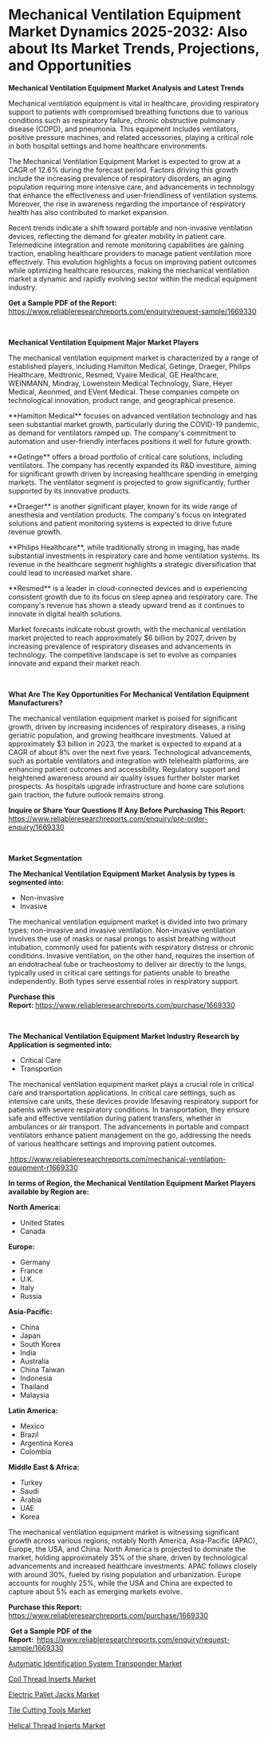 <p><h1>Mechanical Ventilation Equipment Market Dynamics 2025-2032: Also about Its Market Trends, Projections, and Opportunities</h1></p><p><strong>Mechanical Ventilation Equipment Market Analysis and Latest Trends</strong></p>
<p><p>Mechanical ventilation equipment is vital in healthcare, providing respiratory support to patients with compromised breathing functions due to various conditions such as respiratory failure, chronic obstructive pulmonary disease (COPD), and pneumonia. This equipment includes ventilators, positive pressure machines, and related accessories, playing a critical role in both hospital settings and home healthcare environments.</p><p>The Mechanical Ventilation Equipment Market is expected to grow at a CAGR of 12.6% during the forecast period. Factors driving this growth include the increasing prevalence of respiratory disorders, an aging population requiring more intensive care, and advancements in technology that enhance the effectiveness and user-friendliness of ventilation systems. Moreover, the rise in awareness regarding the importance of respiratory health has also contributed to market expansion.</p><p>Recent trends indicate a shift toward portable and non-invasive ventilation devices, reflecting the demand for greater mobility in patient care. Telemedicine integration and remote monitoring capabilities are gaining traction, enabling healthcare providers to manage patient ventilation more effectively. This evolution highlights a focus on improving patient outcomes while optimizing healthcare resources, making the mechanical ventilation market a dynamic and rapidly evolving sector within the medical equipment industry.</p></p>
<p><strong>Get a Sample PDF of the Report:&nbsp;</strong> <a href="https://www.reliableresearchreports.com/enquiry/request-sample/1669330?utm_campaign=112&utm_medium=2&utm_source=Github&utm_content=ia&utm_term=17022025&utm_id=mechanical-ventilation-equipment">https://www.reliableresearchreports.com/enquiry/request-sample/1669330</a></p>
<p>&nbsp;</p>
<p><strong>Mechanical Ventilation Equipment Major Market Players</strong></p>
<p><p>The mechanical ventilation equipment market is characterized by a range of established players, including Hamilton Medical, Getinge, Draeger, Philips Healthcare, Medtronic, Resmed, Vyaire Medical, GE Healthcare, WEINMANN, Mindray, Lowenstein Medical Technology, Siare, Heyer Medical, Aeonmed, and EVent Medical. These companies compete on technological innovation, product range, and geographical presence.</p><p>**Hamilton Medical** focuses on advanced ventilation technology and has seen substantial market growth, particularly during the COVID-19 pandemic, as demand for ventilators ramped up. The company's commitment to automation and user-friendly interfaces positions it well for future growth.</p><p>**Getinge** offers a broad portfolio of critical care solutions, including ventilators. The company has recently expanded its R&D investiture, aiming for significant growth driven by increasing healthcare spending in emerging markets. The ventilator segment is projected to grow significantly, further supported by its innovative products.</p><p>**Draeger** is another significant player, known for its wide range of anesthesia and ventilation products. The company's focus on integrated solutions and patient monitoring systems is expected to drive future revenue growth.</p><p>**Philips Healthcare**, while traditionally strong in imaging, has made substantial investments in respiratory care and home ventilation systems. Its revenue in the healthcare segment highlights a strategic diversification that could lead to increased market share.</p><p>**Resmed** is a leader in cloud-connected devices and is experiencing consistent growth due to its focus on sleep apnea and respiratory care. The company's revenue has shown a steady upward trend as it continues to innovate in digital health solutions.</p><p>Market forecasts indicate robust growth, with the mechanical ventilation market projected to reach approximately $6 billion by 2027, driven by increasing prevalence of respiratory diseases and advancements in technology. The competitive landscape is set to evolve as companies innovate and expand their market reach.</p></p>
<p>&nbsp;</p>
<p><strong>What Are The Key Opportunities For Mechanical Ventilation Equipment Manufacturers?</strong></p>
<p><p>The mechanical ventilation equipment market is poised for significant growth, driven by increasing incidences of respiratory diseases, a rising geriatric population, and growing healthcare investments. Valued at approximately $3 billion in 2023, the market is expected to expand at a CAGR of about 8% over the next five years. Technological advancements, such as portable ventilators and integration with telehealth platforms, are enhancing patient outcomes and accessibility. Regulatory support and heightened awareness around air quality issues further bolster market prospects. As hospitals upgrade infrastructure and home care solutions gain traction, the future outlook remains strong.</p></p>
<p><strong>Inquire or Share Your Questions If Any Before Purchasing This Report:</strong> <a href="https://www.reliableresearchreports.com/enquiry/pre-order-enquiry/1669330?utm_campaign=112&utm_medium=2&utm_source=Github&utm_content=ia&utm_term=17022025&utm_id=mechanical-ventilation-equipment">https://www.reliableresearchreports.com/enquiry/pre-order-enquiry/1669330</a></p>
<p>&nbsp;</p>
<p><strong>Market Segmentation</strong></p>
<p><strong>The Mechanical Ventilation Equipment Market Analysis by types is segmented into:</strong></p>
<p><ul><li>Non-invasive</li><li>Invasive</li></ul></p>
<p><p>The mechanical ventilation equipment market is divided into two primary types: non-invasive and invasive ventilation. Non-invasive ventilation involves the use of masks or nasal prongs to assist breathing without intubation, commonly used for patients with respiratory distress or chronic conditions. Invasive ventilation, on the other hand, requires the insertion of an endotracheal tube or tracheostomy to deliver air directly to the lungs, typically used in critical care settings for patients unable to breathe independently. Both types serve essential roles in respiratory support.</p></p>
<p><strong>Purchase this Report:&nbsp;</strong><a href="https://www.reliableresearchreports.com/purchase/1669330?utm_campaign=112&utm_medium=2&utm_source=Github&utm_content=ia&utm_term=17022025&utm_id=mechanical-ventilation-equipment">https://www.reliableresearchreports.com/purchase/1669330</a></p>
<p>&nbsp;</p>
<p><strong>The Mechanical Ventilation Equipment Market Industry Research by Application is segmented into:</strong></p>
<p><ul><li>Critical Care</li><li>Transportion</li></ul></p>
<p><p>The mechanical ventilation equipment market plays a crucial role in critical care and transportation applications. In critical care settings, such as intensive care units, these devices provide lifesaving respiratory support for patients with severe respiratory conditions. In transportation, they ensure safe and effective ventilation during patient transfers, whether in ambulances or air transport. The advancements in portable and compact ventilators enhance patient management on the go, addressing the needs of various healthcare settings and improving patient outcomes.</p></p>
<p><a href="https://www.reliableresearchreports.com/mechanical-ventilation-equipment-r1669330?utm_campaign=112&utm_medium=2&utm_source=Github&utm_content=ia&utm_term=17022025&utm_id=mechanical-ventilation-equipment">&nbsp;https://www.reliableresearchreports.com/mechanical-ventilation-equipment-r1669330</a></p>
<p><strong>In terms of Region, the Mechanical Ventilation Equipment Market Players available by Region are:</strong></p>
<p>
    <p> <strong> North America: </strong>
        <ul>
            <li>United States</li>
            <li>Canada</li>
        </ul>
        </p> 
    <p> <strong> Europe: </strong>
        <ul>
            <li>Germany</li>
            <li>France</li>
            <li>U.K.</li>
            <li>Italy</li>
            <li>Russia</li>
        </ul>
        </p> 
    <p> <strong> Asia-Pacific: </strong>
        <ul>
            <li>China</li>
            <li>Japan</li>
            <li>South Korea</li>
            <li>India</li>
            <li>Australia</li>
            <li>China Taiwan</li>
            <li>Indonesia</li>
            <li>Thailand</li>
            <li>Malaysia</li>
        </ul>
        </p> 
    <p> <strong> Latin America: </strong>
        <ul>
            <li>Mexico</li>
            <li>Brazil</li>
            <li>Argentina Korea</li>
            <li>Colombia</li>
        </ul>
        </p> 
    <p> <strong> Middle East & Africa: </strong>
        <ul>
            <li>Turkey</li>
            <li>Saudi</li>
            <li>Arabia</li>
            <li>UAE</li>
            <li>Korea</li>
        </ul>
    </p>
    </p>
<p><p>The mechanical ventilation equipment market is witnessing significant growth across various regions, notably North America, Asia-Pacific (APAC), Europe, the USA, and China. North America is projected to dominate the market, holding approximately 35% of the share, driven by technological advancements and increased healthcare investments. APAC follows closely with around 30%, fueled by rising population and urbanization. Europe accounts for roughly 25%, while the USA and China are expected to capture about 5% each as emerging markets evolve.</p></p>
<p><strong>Purchase this Report: </strong><a href="https://www.reliableresearchreports.com/purchase/1669330?utm_campaign=112&utm_medium=2&utm_source=Github&utm_content=ia&utm_term=17022025&utm_id=mechanical-ventilation-equipment">https://www.reliableresearchreports.com/purchase/1669330</a></p>
<p>&nbsp;<strong>Get a Sample PDF of the Report:&nbsp;&nbsp;</strong><a href="https://www.reliableresearchreports.com/enquiry/request-sample/1669330?utm_campaign=112&utm_medium=2&utm_source=Github&utm_content=ia&utm_term=17022025&utm_id=mechanical-ventilation-equipment">https://www.reliableresearchreports.com/enquiry/request-sample/1669330</a></p>
<p><strong></strong></p>
<p><p><a href="https://github.com/haaszgettre6/Market-Research-Report-List-1/blob/main/automatic-identification-system-transponder-market.md?utm_campaign=112&utm_medium=2&utm_source=Github&utm_content=ia&utm_term=17022025&utm_id=mechanical-ventilation-equipment">Automatic Identification System Transponder Market</a></p><p><a href="https://github.com/zanoligarav/Market-Research-Report-List-1/blob/main/coil-thread-inserts-market.md?utm_campaign=112&utm_medium=2&utm_source=Github&utm_content=ia&utm_term=17022025&utm_id=mechanical-ventilation-equipment">Coil Thread Inserts Market</a></p><p><a href="https://github.com/qetelosooya/Market-Research-Report-List-1/blob/main/electric-pallet-jacks-market.md?utm_campaign=112&utm_medium=2&utm_source=Github&utm_content=ia&utm_term=17022025&utm_id=mechanical-ventilation-equipment">Electric Pallet Jacks Market</a></p><p><a href="https://github.com/boitafbg/Market-Research-Report-List-1/blob/main/tile-cutting-tools-market.md?utm_campaign=112&utm_medium=2&utm_source=Github&utm_content=ia&utm_term=17022025&utm_id=mechanical-ventilation-equipment">Tile Cutting Tools Market</a></p><p><a href="https://github.com/curinbucan9/Market-Research-Report-List-1/blob/main/helical-thread-inserts-market.md?utm_campaign=112&utm_medium=2&utm_source=Github&utm_content=ia&utm_term=17022025&utm_id=mechanical-ventilation-equipment">Helical Thread Inserts Market</a></p></p>